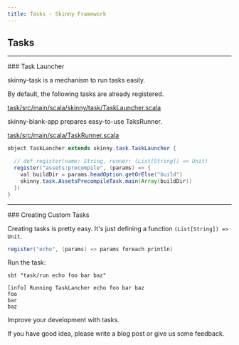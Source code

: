 ```yaml
---
title: Tasks - Skinny Framework
---
```


## Tasks

<hr/>
### Task Launcher

skinny-task is a mechanism to run tasks easily.

By default, the following tasks are already registered.

[task/src/main/scala/skinny/task/TaskLauncher.scala](https://github.com/skinny-framework/skinny-framework/blob/master/task/src/main/scala/skinny/task/TaskLauncher.scala)

skinny-blank-app prepares easy-to-use TaksRunner.

[task/src/main/scala/TaskRunner.scala](https://github.com/skinny-framework/skinny-framework/blob/master/yeoman-generator-skinny/app/templates/task/src/main/scala/TaskRunner.scala)


```java
object TaskLancher extends skinny.task.TaskLauncher {

  // def register(name: String, runner: (List[String]) => Unit)
  register("assets:precompile", (params) => {
    val buildDir = params.headOption.getOrElse("build")
    skinny.task.AssetsPrecompileTask.main(Array(buildDir))
  })
}
```

<hr/>
### Creating Custom Tasks

Creating tasks is pretty easy. It's just defining a function `(List[String]) => Unit`.

```java
register("echo", (params) => params foreach println)
```

Run the task:

```
sbt "task/run echo foo bar baz"

[info] Running TaskLancher echo foo bar baz
foo
bar
baz
```

Improve your development with tasks.

If you have good idea, please write a blog post or give us some feedback.
